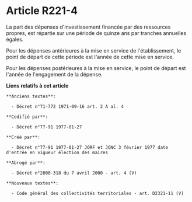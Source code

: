 # Article R221-4

La part des dépenses d'investissement        financée par des ressources propres, est répartie sur une période de quinze ans
par tranches annuelles égales. 

Pour les dépenses antérieures à la mise en service de l'établissement, le point de départ de cette période est l'année de
cette mise en service. 

Pour les dépenses postérieures à la mise en service, le point de départ est l'année de l'engagement de la dépense.

**Liens relatifs à cet article**

	**Anciens textes**:

	  - Décret n°71-772 1971-09-16 art. 2 A al. 4

	**Codifié par**:

	  - Décret n°77-91 1977-01-27

	**Créé par**:

	  - Décret n°77-91 1977-01-27 JORF et JONC 3 février 1977 date d'entrée en vigueur élection des maires

	**Abrogé par**:

	  - Décret n°2000-318 du 7 avril 2000 - art. 4 (V)

	**Nouveaux textes**:

	  - Code général des collectivités territoriales - art. D2321-11 (V)
